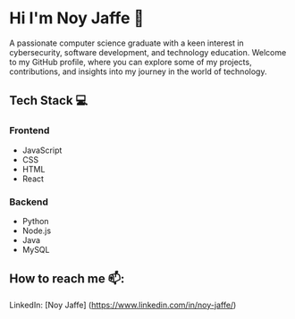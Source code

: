 # Hi I'm Noy Jaffe 👋

A passionate computer science graduate with a keen interest in cybersecurity, software development, and technology education. Welcome to my GitHub profile, where you can explore some of my projects, contributions, and insights into my journey in the world of technology.

## Tech Stack 💻
### Frontend
* JavaScript
* CSS
* HTML
* React
### Backend
* Python
* Node.js
* Java
* MySQL

## How to reach me 📫: 
LinkedIn: [Noy Jaffe] (https://www.linkedin.com/in/noy-jaffe/)
